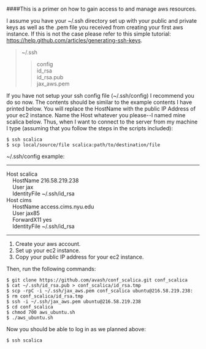 ####This is a primer on how to gain access to and manage aws resources.

I assume you have your ~/.ssh directory set up with your public and private keys as well as the .pem file you received from creating your first aws instance. If this is not the case please refer to this simple tutorial: https://help.github.com/articles/generating-ssh-keys.

> ~/.ssh  
>> config  
>> id_rsa  
>> id_rsa.pub  
>> jax_aws.pem  

If you have not setup your ssh config file (~/.ssh/config) I recommend you do so now. The contents should be similar to the example contents I have printed below. You will replace the HostName with the public IP Address of your ec2 instance. Name the Host whatever you please--I named mine scalica below. Thus, when I want to connect to the server from my machine I type (assuming that you follow the steps in the scripts included):

	$ ssh scalica
	$ scp local/source/file scalica:path/to/destination/file

~/.ssh/config example:


------------------------------------------------------------
Host scalica  
&nbsp;&nbsp;&nbsp;&nbsp;HostName 216.58.219.238  
&nbsp;&nbsp;&nbsp;&nbsp;User jax  
&nbsp;&nbsp;&nbsp;&nbsp;IdentityFile ~/.ssh/id_rsa  
Host cims  
&nbsp;&nbsp;&nbsp;&nbsp;HostName access.cims.nyu.edu  
&nbsp;&nbsp;&nbsp;&nbsp;User jax85  
&nbsp;&nbsp;&nbsp;&nbsp;ForwardX11 yes  
&nbsp;&nbsp;&nbsp;&nbsp;IdentityFile ~/.ssh/id_rsa

------------------------------------------------------------


1. Create your aws account.
2. Set up your ec2 instance.
3. Copy your public IP address for your ec2 instance.

Then, run the following commands:

	$ git clone https://github.com/avash/conf_scalica.git conf_scalica
	$ cat ~/.ssh/id_rsa.pub > conf_scalica/id_rsa.tmp
	$ scp -rpC -i ~/.ssh/jax_aws.pem conf_scalica ubuntu@216.58.219.238:
	$ rm conf_scalica/id_rsa.tmp
	$ ssh -i ~/.ssh/jax_aws.pem ubuntu@216.58.219.238
	$ cd conf_scalica
	$ chmod 700 aws_ubuntu.sh
	$ ./aws_ubuntu.sh
	
Now you should be able to log in as we planned above:

	$ ssh scalica
